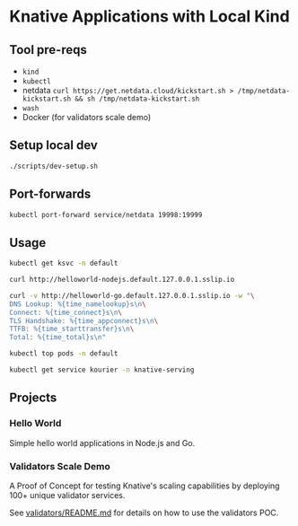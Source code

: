# Knative Applications with Local Kind

## Tool pre-reqs

- `kind`
- `kubectl`
- netdata `curl https://get.netdata.cloud/kickstart.sh > /tmp/netdata-kickstart.sh && sh /tmp/netdata-kickstart.sh`
- `wash`
- Docker (for validators scale demo)

## Setup local dev

```bash
./scripts/dev-setup.sh
```

## Port-forwards

```bash
kubectl port-forward service/netdata 19998:19999
```

## Usage

```bash
kubectl get ksvc -n default

curl http://helloworld-nodejs.default.127.0.0.1.sslip.io

curl -v http://helloworld-go.default.127.0.0.1.sslip.io -w "\
DNS Lookup: %{time_namelookup}s\n\
Connect: %{time_connect}s\n\
TLS Handshake: %{time_appconnect}s\n\
TTFB: %{time_starttransfer}s\n\
Total: %{time_total}s\n"

kubectl top pods -n default

kubectl get service kourier -n knative-serving
```

## Projects

### Hello World

Simple hello world applications in Node.js and Go.

### Validators Scale Demo

A Proof of Concept for testing Knative's scaling capabilities by deploying 100+ unique validator services.

See [validators/README.md](validators/README.md) for details on how to use the validators POC.

